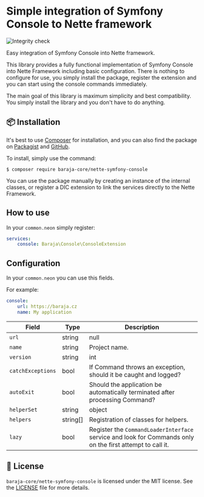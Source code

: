 Simple integration of Symfony Console to Nette framework
========================================================

![Integrity check](https://github.com/baraja-core/nette-symfony-console/workflows/Integrity%20check/badge.svg)

Easy integration of Symfony Console into Nette framework.

This library provides a fully functional implementation of Symfony Console into Nette Framework including basic configuration. There is nothing to configure for use, you simply install the package, register the extension and you can start using the console commands immediately.

The main goal of this library is maximum simplicity and best compatibility. You simply install the library and you don't have to do anything.

📦 Installation
---------------

It's best to use [Composer](https://getcomposer.org) for installation, and you can also find the package on
[Packagist](https://packagist.org/packages/baraja-core/nette-symfony-console) and
[GitHub](https://github.com/baraja-core/nette-symfony-console).

To install, simply use the command:

```shell
$ composer require baraja-core/nette-symfony-console
```

You can use the package manually by creating an instance of the internal classes, or register a DIC extension to link the services directly to the Nette Framework.

How to use
----------

In your `common.neon` simply register:

```yaml
services:
    console: Baraja\Console\ConsoleExtension
```

Configuration
-------------

In your `common.neon` you can use this fields.

For example:

```yaml
console:
    url: https://baraja.cz
    name: My application
```

| Field             | Type             | Description |
|-------------------|------------------|-------------|
| `url`             | string|null      | The default absolute URL of the project (for example, `https://baraja.cz`) to use for generating links.
| `name`            | string           | Project name.
| `version`         | string|int|float | Project version (must be a number or a numeric string).
| `catchExceptions` | bool             | If Command throws an exception, should it be caught and logged?
| `autoExit`        | bool             | Should the application be automatically terminated after processing Command?
| `helperSet`       | string|object    | Helper Settings.
| `helpers`         | string[]         | Registration of classes for helpers.
| `lazy`            | bool             | Register the `CommandLoaderInterface` service and look for Commands only on the first attempt to call it.

📄 License
-----------

`baraja-core/nette-symfony-console` is licensed under the MIT license. See the [LICENSE](https://github.com/baraja-core/nette-symfony-console/blob/master/LICENSE) file for more details.
